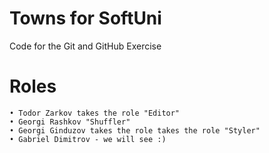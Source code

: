 # Towns for SoftUni
Code for the Git and GitHub Exercise

# Roles
    • Todor Zarkov takes the role "Editor"
    • Georgi Rashkov "Shuffler"
    • Georgi Ginduzov takes the role takes the role "Styler"
	• Gabriel Dimitrov - we will see :)
